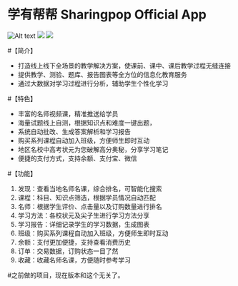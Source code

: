 # 学有帮帮 Sharingpop Official App
![Alt text](http://a1.mzstatic.com/us/r30/Purple71/v4/b1/23/dc/b123dcee-0195-ca04-2b87-8fec349fd0d4/screen696x696.jpeg)
![](http://a3.mzstatic.com/us/r30/Purple71/v4/af/c8/71/afc871ca-5a0b-ed54-865e-1fa361a5cea4/screen696x696.jpeg)
![](http://a1.mzstatic.com/us/r30/Purple71/v4/63/e3/6f/63e36f08-215f-4aa9-56fb-95dfa9389a48/screen696x696.jpeg)


#【简介】
* 打造线上线下全场景的教学解决方案，使课前、课中、课后教学过程无缝连接
* 提供教学、测验、题库、报告图表等全方位的信息化教育服务
* 通过大数据对学习过程进行分析，辅助学生个性化学习


#【特色】
* 丰富的名师视频课，精准推送给学员
* 海量试题线上自测，根据知识点和难度一键出题，
* 系统自动批改、生成答案解析和学习报告
* 购买系列课程自动加入班级，方便师生即时互动
* 地区名校中高考状元为您破解高分奥秘，分享学习笔记
* 便捷的支付方式，支持余额、支付宝、微信


#【功能】
1. 发现：查看当地名师名课，综合排名，可智能化搜索
2. 课程：科目、知识点筛选，根据学员情况自动匹配
3. 名师：根据学生评价、点击量以及订购数量进行排名
4. 学习方法：各校状元及尖子生进行学习方法分享
5. 学习报告：详细记录学生的学习数据，生成图表
6. 班级：购买系列课程自动加入班级，方便师生即时互动
7. 余额：支付更加便捷，支持查看消费历史 
8. 订单：交易数据，订购状态一目了然
9. 收藏：收藏名师名课，方便随时参考学习

#之前做的项目，现在版本和这个无关了。
